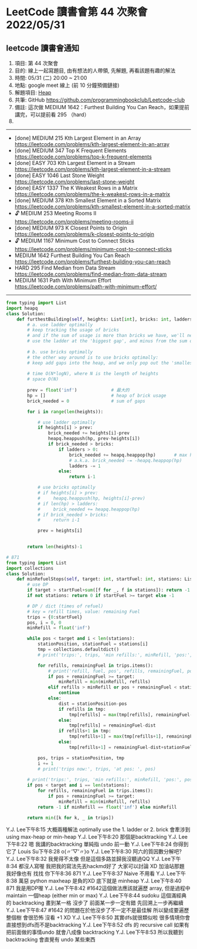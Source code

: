 # LeetCode 讀書會第 44 次聚會 2022/05/31

## leetcode 讀書會通知

1. 項目: 第 44 次聚會
2. 目的: 線上一起寫題目, 由有想法的人帶領, 先解題, 再看該題有趣的解法
3. 時間: 05/31 (二) 20:00 ~ 21:00
4. 地點: google meet 線上 (前 10 分鐘預備鏈接)
5. 解題項目:  [Heap](https://leetcode.com/explore/featured/card/heap/643/heap/)
6. 共筆: GitHub https://github.com/programmingbookclub/Leetcode-club
7. 備註: 這次做 MEDIUM	1642：Furthest Building You Can Reach，如果提前講完，可以提前看 295 （hard）
8. 


--- 

* 	[done] MEDIUM	215	Kth Largest Element in an Array	https://leetcode.com/problems/kth-largest-element-in-an-array
* 	[done] MEDIUM	347	Top K Frequent Elements	https://leetcode.com/problems/top-k-frequent-elements
* 	[done] EASY	703	Kth Largest Element in a Stream	https://leetcode.com/problems/kth-largest-element-in-a-stream
* 	[done] EASY	1046	Last Stone Weight	https://leetcode.com/problems/last-stone-weight
* 	[done] EASY	1337	The K Weakest Rows in a Matrix	https://leetcode.com/problems/the-k-weakest-rows-in-a-matrix
* 	[done] MEDIUM	378	Kth Smallest Element in a Sorted Matrix	https://leetcode.com/problems/kth-smallest-element-in-a-sorted-matrix
* 	🔓	MEDIUM	253	Meeting Rooms II	https://leetcode.com/problems/meeting-rooms-ii
* 	[done] MEDIUM	973	K Closest Points to Origin	https://leetcode.com/problems/k-closest-points-to-origin
* 	🔓	MEDIUM	1167	Minimum Cost to Connect Sticks	https://leetcode.com/problems/minimum-cost-to-connect-sticks
* 	MEDIUM	1642	Furthest Building You Can Reach	https://leetcode.com/problems/furthest-building-you-can-reach
* 	HARD	295	Find Median from Data Stream	https://leetcode.com/problems/find-median-from-data-stream
*   MEDIUM 1631 Path With Minimum Effort https://leetcode.com/problems/path-with-minimum-effort/

---


```python
from typing import List
import heapq
class Solution:
    def furthestBuilding(self, heights: List[int], bricks: int, ladders: int) -> int:
        # a. use ladder optimally
        # keep tracking the usage of bricks
        # and if the sum of usage is more than bricks we have, we'll need ladder anyway)
        # use the ladder at the 'biggest gap', and minus from the sum of usage
        
        # b. use bricks optimally
        # the other way around is to use bricks optimally:
        # keep add gaps into the heap, and we only pop out the 'smallest gap' for brick usage
        
        # time O(N*logN), where N is the length of heights
        # space O(N)
        
        prev = float('inf')             # 最大的
        hp = []                         # heap of brick usage
        brick_needed = 0                # sum of gaps

        for i in range(len(heights)):

            # use ladder optimally
            if heights[i] > prev:
                brick_needed += heights[i]-prev
                heapq.heappush(hp, prev-heights[i])
                if brick_needed > bricks:
                    if ladders > 0:
                        brick_needed += heapq.heappop(hp)       # max heap (update brick_needed so we don't need so much)
                        # a.k.a. brick_needed -= -heapq.heappop(hp)
                        ladders -= 1
                    else:
                        return i-1

            # use bricks optimally
            # if heights[i] > prev:
            #     heapq.heappush(hp, heights[i]-prev)          
            # if len(hp) > ladders:
            #     brick_needed += heapq.heappop(hp)
            # if brick_needed > bricks:
            #     return i-1

            prev = heights[i]
            

        return len(heights)-1
```



```python
# 871
from typing import List
import collections
class Solution:
    def minRefuelStops(self, target: int, startFuel: int, stations: List[List[int]]) -> int:
        # use DP
        if target > startFuel+sum([f for _, f in stations]): return -1
        if not stations: return 0 if startFuel >= target else -1

        # DP / dict (times of refuel)
        # key = refill times, value: remaining Fuel
        trips = {0:startFuel}
        pos, i = 0, 0
        minRefill = float('inf')

        while pos < target and i < len(stations):
            stationPosition, stationFuel = stations[i]
            tmp = collections.defaultdict()
            # print('trips:', trips, 'min refills:', minRefill, 'pos:', pos, 'dis', stationPosition-pos)

            for refills, remainingFuel in trips.items():
                # print('refill, fuel, pos', refills, remainingFuel, pos)
                if pos + remainingFuel >= target:
                    minRefill = min(minRefill, refills)
                elif refills > minRefill or pos + remainingFuel < stationPosition:
                    continue
                else:
                    dist = stationPosition-pos
                    if refills in tmp:
                        tmp[refills] = max(tmp[refills], remainingFuel-dist)
                    else:
                        tmp[refills] = remainingFuel-dist
                    if refills+1 in tmp:
                        tmp[refills+1] = max(tmp[refills+1], remainingFuel-dist+stationFuel)
                    else:
                        tmp[refills+1] = remainingFuel-dist+stationFuel

            pos, trips = stationPosition, tmp
            i += 1
            # print('trips now:', trips, 'at pos: ', pos)
        
        # print('trips:', trips, 'min refills:', minRefill, 'pos:', pos, 'i', i)
        if pos < target and i == len(stations):
            for refills, remainingFuel in trips.items():
                if pos + remainingFuel >= target:
                    minRefill = min(minRefill, refills)
            return -1 if minRefill == float('inf') else minRefill

        return min([k for k, _ in trips])
```

Y.J. Lee下午8:15
大概兩種解法
optimally use the 1. ladder or 2. brick
會牽涉到 using max-heap or min-heap
Y.J. Lee下午8:20
那個是backtracking
Y.J. Lee下午8:22
嗯 我講的backtracking 單純指 undo 前一動 
Y.J. Lee下午8:24
你得到它了
Louis Su下午8:28
o(〃’▽’〃)o
Y.J. Lee下午8:30
阿六的質因數分解吧?
Y.J. Lee下午8:32
我覺得不太像
但是這個多路並歸我沒聽過QQ
Y.J. Lee下午8:34
都沒人寫喔 我把我的寫法先丟hackmd好了 大家可以討論
XD 加油站那題 我好像也有 找找
你下午8:36
871
Y.J. Lee下午8:37
Naive 不用看
Y.J. Lee下午8:38
萬惡 python maxheap 是負的XD
底下就是 minheap
Y.J. Lee下午8:40
871 我是用DP喔
Y.J. Lee下午8:42
#1642這個做法應該就遍歷 array, 但是過程中 maintain 一個heap (either min or max)
Y.J. Lee下午8:44
sudoku 這個滿經典的 backtracking
畫到某一格 沒步了 前面某一步一定有錯 先回溯上一步再繼續
Y.J. Lee下午8:47
#1642 的問題在於他沒步了不一定不是最佳解 所以變成要遍歷整個樹 會很恐怖
沒看 +1 XD
Y.J. Lee下午8:50
其實dfs就很類似啦  很多情境你會直接想到dfs而不是backtracking
Y.J. Lee下午8:52
dfs 的 recursive call 如果有把前面做的事情undo 就會八成像 backtracking
Y.J. Lee下午8:53
所以我聽到 backtracking 會直覺有 undo 某些東西

